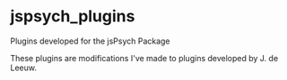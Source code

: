 # jspsych_plugins
Plugins developed for the jsPsych Package

These plugins are modifications I've made to plugins developed by J. de Leeuw.